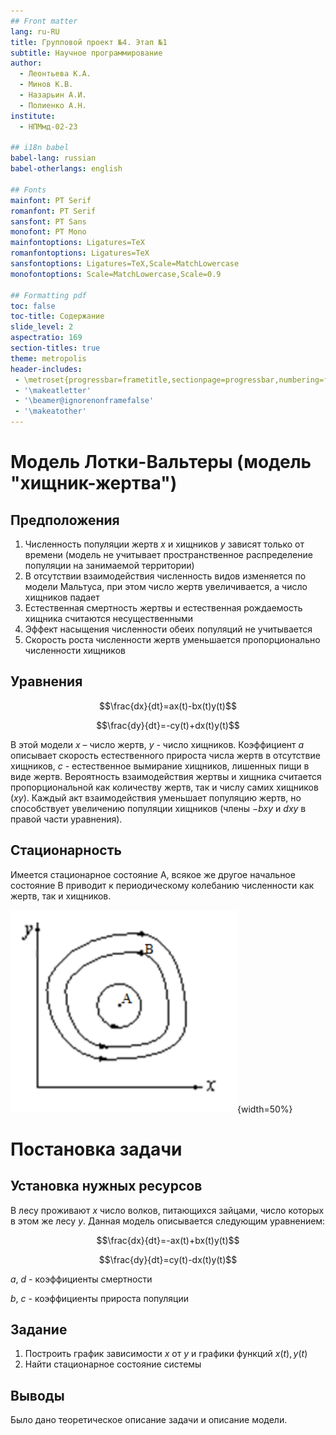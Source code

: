 ```yaml
---
## Front matter
lang: ru-RU
title: Групповой проект №4. Этап №1
subtitle: Научное программирование
author:
  - Леонтьева К.А.
  - Минов К.В.
  - Назарьин А.И.
  - Полиенко А.Н.
institute:
  - НПМмд-02-23

## i18n babel
babel-lang: russian
babel-otherlangs: english

## Fonts
mainfont: PT Serif
romanfont: PT Serif
sansfont: PT Sans
monofont: PT Mono
mainfontoptions: Ligatures=TeX
romanfontoptions: Ligatures=TeX
sansfontoptions: Ligatures=TeX,Scale=MatchLowercase
monofontoptions: Scale=MatchLowercase,Scale=0.9

## Formatting pdf
toc: false
toc-title: Содержание
slide_level: 2
aspectratio: 169
section-titles: true
theme: metropolis
header-includes:
 - \metroset{progressbar=frametitle,sectionpage=progressbar,numbering=fraction}
 - '\makeatletter'
 - '\beamer@ignorenonframefalse'
 - '\makeatother'
---
```



# Модель Лотки-Вальтеры (модель "хищник-жертва")

## Предположения

1. Численность популяции жертв $x$ и хищников $y$ зависят только от времени (модель не учитывает пространственное распределение популяции на занимаемой территории)
1. В отсутствии взаимодействия численность видов изменяется по модели Мальтуса, при этом число жертв увеличивается, а число хищников падает
1. Естественная смертность жертвы и естественная рождаемость хищника считаются несущественными
1. Эффект насыщения численности обеих популяций не учитывается
1. Скорость роста численности жертв уменьшается пропорционально численности хищников

## Уравнения

$$\frac{dx}{dt}=ax(t)-bx(t)y(t)$$

$$\frac{dy}{dt}=-cy(t)+dx(t)y(t)$$

В этой модели $x$ – число жертв, $y$ - число хищников. Коэффициент $a$ описывает скорость естественного прироста числа жертв в отсутствие хищников, $с$ - естественное вымирание хищников, лишенных пищи в виде жертв. Вероятность взаимодействия жертвы и хищника считается пропорциональной как количеству жертв, так и числу самих хищников $(xy)$. Каждый акт взаимодействия уменьшает популяцию жертв, но способствует увеличению популяции хищников (члены $-bxy$ и $dxy$ в правой части уравнения).

## Стационарность

Имеется стационарное состояние A, всякое же другое начальное состояние B приводит к периодическому колебанию численности как жертв, так и хищников.

![display:block;margin:auto|](image/1.png){width=50%}

# Постановка задачи

## Установка нужных ресурсов

В лесу проживают $х$ число волков, питающихся зайцами, число которых в этом же лесу $у$. Данная модель описывается следующим уравнением:

$$\frac{dx}{dt}=-ax(t)+bx(t)y(t)$$

$$\frac{dy}{dt}=cy(t)-dx(t)y(t)$$

$a$, $d$ - коэффициенты смертности

$b$, $c$ - коэффициенты прироста популяции

## Задание

1. Построить график зависимости $x$ от $y$ и графики функций $x(t), y(t)$
1. Найти стационарное состояние системы

## Выводы

Было дано теоретическое описание задачи и описание модели.

